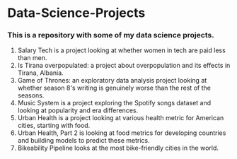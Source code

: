 # Data-Science-Projects
### This is a repository with some of my data science projects.

1. Salary Tech is a project looking at whether women in tech are paid less than men.
2. Is Tirana overpopulated: a project about overpopulation and its effects in Tirana, Albania.
3. Game of Thrones: an exploratory data analysis project looking at whether season 8's writing is genuinely worse than the rest of the seasons.
4. Music System is a project exploring the Spotify songs dataset and looking at popularity and era differences.
5. Urban Health is a project looking at various health metric for American cities, starting with food.
6. Urban Health, Part 2 is looking at food metrics for developing countries and building models to predict these metrics.
7. Bikeability Pipeline looks at the most bike-friendly cities in the world.
